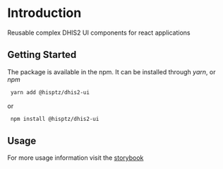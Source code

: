 # Introduction

Reusable complex DHIS2 UI components for react applications

## Getting Started

The package is available in the npm. It can be installed through *yarn*, or *npm*

```bash
 yarn add @hisptz/dhis2-ui
```

or

```bash
 npm install @hisptz/dhis2-ui
```

## Usage

For more usage information visit the [storybook](/intro)

[//]: # (## Tests)

[//]: # ()

[//]: # (## License)

[//]: # ()

[//]: # (## Contributing)
